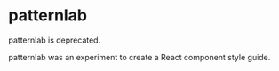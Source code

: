 # patternlab

patternlab is deprecated. 

patternlab was an experiment to create a React component style guide. 
